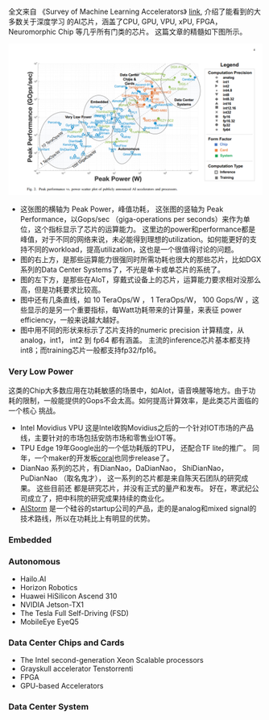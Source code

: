 #

##
全文来自 《Survey of Machine Learning Accelerators》 [link](https://arxiv.org/pdf/2009.00993.pdf), 介绍了能看到的大多数关于深度学习
的AI芯片，涵盖了CPU, GPU, VPU, xPU, FPGA， Neuromorphic Chip 等几乎所有门类的芯片。 这篇文章的精髓如下图所示。

![Survey](assets/1_overview.PNG)

* 这张图的横轴为 Peak Power，峰值功耗， 这张图的竖轴为 Peak Performance，以Gops/sec （giga-operations per seconds）来作为单位，这个指标显示了芯片的运算能力。 
这里边的power和performance都是峰值，对于不同的网络来说，未必能得到理想的utilization。如何能更好的支持不同的workload，提高utilization，这也是一个很值得讨论的问题。
* 图的右上方，是那些运算能力很强同时所需功耗也很大的那些芯片，比如DGX系列的Data Center Systems了，不光是单卡或单芯片的系统了。
* 图的左下方，是那些在AIoT，穿戴式设备上的芯片，运算能力要求相对没那么高，但是功耗要求比较高。
* 图中还有几条直线，如 10 TeraOps/W ， 1 TeraOps/W， 100 Gops/W ，这些显示的是另一个重要指标，每Watt功耗带来的计算量，来表征
power efficiency，一般来说越大越好。
* 图中用不同的形状来标示了芯片支持的numeric precision 计算精度，从 analog，int1， int2 到 fp64 都有涵盖。 主流的inference芯片基本都支持
int8；而training芯片一般都支持fp32/fp16。

### Very Low Power

这类的Chip大多数应用在功耗敏感的场景中，如AIot，语音唤醒等地方。由于功耗的限制，一般能提供的Gops不会太高。如何提高计算效率，是此类芯片面临的一个核心
挑战。
* Intel Movidius VPU 这是Intel收购Movidius之后的一个针对IOT市场的产品线，主要针对的市场包括安防市场和零售业IOT等。
* TPU Edge  19年Google出的一个低功耗版的TPU， 还配合TF lite的推广。 同年，一个maker的开发板[coral](https://coral.ai/products/)也同步release了。
* DianNao 系列的芯片，有DianNao，DaDianNao， ShiDianNao，PuDianNao （取名鬼才）， 这一系列的芯片都是来自陈天石团队的研究成果。 这些目前还
都是研究芯片，并没有正式的量产和发布。 好在，寒武纪公司成立了，把中科院的研究成果持续的商业化。
* [AIStorm](https://aistorm.ai/) 是一个硅谷的startup公司的产品，走的是analog和mixed signal的技术路线，所以在功耗比上有明显的优势。

### Embedded 


### Autonomous 
* Hailo.AI
* Horizon Robotics
* Huawei HiSilicon Ascend 310
* NVIDIA Jetson-TX1
* The Tesla Full Self-Driving (FSD)
* MobileEye EyeQ5 

### Data Center Chips and Cards 
* The Intel second-generation Xeon Scalable processors
* Grayskull accelerator Tenstorrenti
* FPGA
* GPU-based Accelerators
### Data Center System